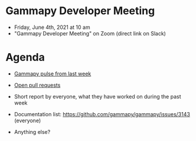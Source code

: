 # Gammapy Developer Meeting

* Friday, June 4th, 2021 at 10 am
* "Gammapy Developer Meeting" on Zoom (direct link on Slack)
# Agenda

* [Gammapy pulse from last week](https://github.com/gammapy/gammapy/pulse)
* [Open pull requests](https://github.com/gammapy/gammapy/pulls)
* Short report by everyone, what they have worked on during the past week 


* Documentation list: https://github.com/gammapy/gammapy/issues/3143 (everyone)
* Anything else?
